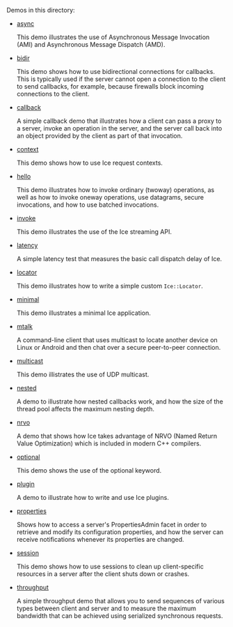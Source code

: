 Demos in this directory:

- [async](./async)

  This demo illustrates the use of Asynchronous Message Invocation
  (AMI) and Asynchronous Message Dispatch (AMD).

- [bidir](./bidir)

  This demo shows how to use bidirectional connections for callbacks.
  This is typically used if the server cannot open a connection to the
  client to send callbacks, for example, because firewalls block
  incoming connections to the client.

- [callback](./callback)

  A simple callback demo that illustrates how a client can pass a
  proxy to a server, invoke an operation in the server, and the server
  call back into an object provided by the client as part of that
  invocation.

- [context](./context)

  This demo shows how to use Ice request contexts.

- [hello](./hello)

  This demo illustrates how to invoke ordinary (twoway) operations, as
  well as how to invoke oneway operations, use datagrams, secure
  invocations, and how to use batched invocations.

- [invoke](./invoke)

  This demo illustrates the use of the Ice streaming API.

- [latency](./latency)

  A simple latency test that measures the basic call dispatch delay of
  Ice.

- [locator](./locator)

  This demo illustrates how to write a simple custom `Ice::Locator`.

- [minimal](./minimal)

  This demo illustrates a minimal Ice application.

- [mtalk](./mtalk)

  A command-line client that uses multicast to locate another device on
  Linux or Android and then chat over a secure peer-to-peer connection.

- [multicast](./multicast)

  This demo illistrates the use of UDP multicast.

- [nested](./nested)

  A demo to illustrate how nested callbacks work, and how the size of
  the thread pool affects the maximum nesting depth.

- [nrvo](./nrvo)

  A demo that shows how Ice takes advantage of NRVO (Named Return
  Value Optimization) which is included in modern C++ compilers.

- [optional](./optional)

  This demo shows the use of the optional keyword.

- [plugin](./plugin)

  A demo to illustrate how to write and use Ice plugins.

- [properties](./properties)

  Shows how to access a server's PropertiesAdmin facet in order to
  retrieve and modify its configuration properties, and how the server
  can receive notifications whenever its properties are changed.

- [session](./session)

  This demo shows how to use sessions to clean up client-specific
  resources in a server after the client shuts down or crashes.

- [throughput](./throughput)

  A simple throughput demo that allows you to send sequences of
  various types between client and server and to measure the maximum
  bandwidth that can be achieved using serialized synchronous
  requests.
